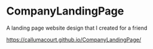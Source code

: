 # CompanyLandingPage
A landing page website design that I created for a friend

https://callumacourt.github.io/CompanyLandingPage/
